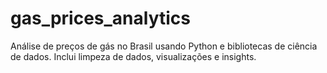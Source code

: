 # gas_prices_analytics
Análise de preços de gás no Brasil usando Python e bibliotecas de ciência de dados. Inclui limpeza de dados, visualizações e insights.
